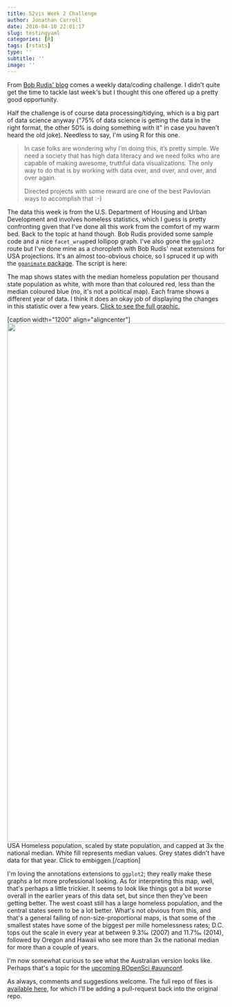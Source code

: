 ```yaml
---
title: 52vis Week 2 Challenge
author: Jonathan Carroll
date: 2016-04-10 22:01:17
slug: testingyaml
categories: [R]
tags: [rstats]
type: ''
subtitle: ''
image: ''
---
```

From <a href="https://rud.is/b/2016/04/06/52vis-week-2-2016-week-14-honing-in-on-the-homeless/" target="_blank">Bob Rudis' blog</a> comes a weekly data/coding challenge. I didn't quite get the time to tackle last week's but I thought this one offered up a pretty good opportunity.

<!--more-->

Half the challenge is of course data processing/tidying, which is a big part of data science anyway ("75% of data science is getting the data in the right format, the other 50% is doing something with it" in case you haven't heard the old joke). Needless to say, I'm using R for this one.

<blockquote>
In case folks are wondering why I’m doing this, it’s pretty simple. We need a society that has high data literacy and we need folks who are capable of making awesome, truthful data visualizations. The only way to do that is by working with data over, and over, and over, and over again.

Directed projects with some reward are one of the best Pavlovian ways to accomplish that :-)
</blockquote>

The data this week is from the U.S. Department of Housing and Urban Development and involves homeless statistics, which I guess is pretty confronting given that I've done all this work from the comfort of my warm bed. Back to the topic at hand though. Bob Rudis provided some sample code and a nice <code>facet_wrap</code>ped lollipop graph. I've also gone the <code>ggplot2</code> route but I've done mine as a choropleth with Bob Rudis' neat extensions for USA projections. It's an almost too-obvious choice, so I spruced it up with the <a href="https://github.com/dgrtwo/gganimate" target="_blank"><code>gganimate</code> package</a>. The script is here:

<script src="https://gist.github.com/jonocarroll/6e158719d6d672027b267002a07735dd.js"></script>

The map shows states with the median homeless population per thousand state population as white, with more than that coloured red, less than the median coloured blue (no, it's not a political map). Each frame shows a different year of data. I think it does an okay job of displaying the changes in this statistic over a few years. <a href="https://raw.githubusercontent.com/jonocarroll/2016-14/master/jonocarroll/HomelessPopulation.gif" target="_blank">Click to see the full graphic.</a>

[caption width="1200" align="aligncenter"]<a href="https://raw.githubusercontent.com/jonocarroll/2016-14/master/jonocarroll/HomelessPopulation.gif"><img src="https://raw.githubusercontent.com/jonocarroll/2016-14/master/jonocarroll/HomelessPopulation_optim.gif" width="1600" height="1200" class /></a> USA Homeless population, scaled by state population, and capped at 3x the national median. White fill represents median values. Grey states didn't have data for that year. Click to embiggen.[/caption]

I'm loving the annotations extensions to <code>ggplot2</code>; they really make these graphs a lot more professional looking. As for interpreting this map, well, that's perhaps a little trickier. It seems to look like things got a bit worse overall in the earlier years of this data set, but since then they've been getting better. The west coast still has a large homeless population, and the central states seem to be a lot better. What's not obvious from this, and that's a general failing of non-size-proportional maps, is that some of the smallest states have some of the biggest per mille homelessness rates; D.C. tops out the scale in every year at between 9.3&permil; (2007) and 11.7&permil; (2014), followed by Oregon and Hawaii who see more than 3x the national median for more than a couple of years.

I'm now somewhat curious to see what the Australian version looks like. Perhaps that's a topic for the <a href="https://github.com/ropensci/auunconf" target="_blank">upcoming ROpenSci #auunconf</a>.

As always, comments and suggestions welcome. The full repo of files is <a href="https://github.com/jonocarroll/2016-14/tree/master/jonocarroll" target="_blank">available here</a>, for which I'll be adding a pull-request back into the original repo.